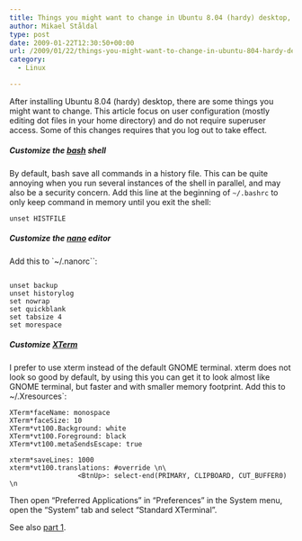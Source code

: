 ```yaml
---
title: Things you might want to change in Ubuntu 8.04 (hardy) desktop, part 2
author: Mikael Ståldal
type: post
date: 2009-01-22T12:30:50+00:00
url: /2009/01/22/things-you-might-want-to-change-in-ubuntu-804-hardy-desktop-part-2/
category:
  - Linux

---
```

After installing Ubuntu 8.04 (hardy) desktop, there are some things you might want to change. This article focus on user configuration (mostly editing dot files in your home directory) and do not require superuser access. Some of this changes requires that you log out to take effect.

##### Customize the [bash][1] shell

By default, bash save all commands in a history file. This can be quite annoying when you run several instances of the shell in parallel, and may also be a security concern. Add this line at the beginning of `~/.bashrc` to only keep command in memory until you exit the shell:

```
unset HISTFILE

```

##### Customize the [nano][2] editor

Add this to `~/.nanorc``:
```

unset backup
unset historylog
set nowrap
set quickblank
set tabsize 4
set morespace

```
##### Customize [XTerm](http://en.wikipedia.org/wiki/Xterm)
I prefer to use xterm instead of the default GNOME terminal. xterm does not look so good by default, by using this you can get it to look almost like GNOME terminal, but faster and with smaller memory footprint. Add this to` `~/.Xresources`:

```
XTerm*faceName: monospace
XTerm*faceSize: 10
XTerm*vt100.Background: white
XTerm*vt100.Foreground: black
XTerm*vt100.metaSendsEscape: true

xterm*saveLines: 1000
xterm*vt100.translations: #override \n\
                 <BtnUp>: select-end(PRIMARY, CLIPBOARD, CUT_BUFFER0) \n

```

Then open &#8220;Preferred Applications&#8221; in &#8220;Preferences&#8221; in the System menu, open the &#8220;System&#8221; tab and select &#8220;Standard XTerminal&#8221;.

See also [part 1][3].

 [1]: http://en.wikipedia.org/wiki/Bash
 [2]: http://www.nano-editor.org/
 [3]: http://www.staldal.nu/tech/2009/01/16/things-you-might-want-to-change-in-ubuntu-804-hardy-desktop-part-1/